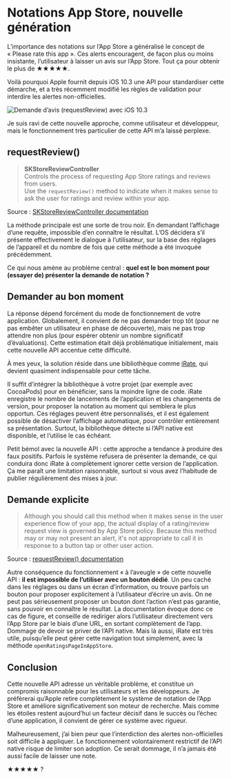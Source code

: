 # Notations App Store, nouvelle génération

L’importance des notations sur l’App Store a généralisé le concept de « Please rate this app ». Ces alerts encouragent, de façon plus ou moins insistante, l’utilisateur à laisser un avis sur l’App Store. Tout ça pour obtenir le plus de ★★★★★.

Voilà pourquoi Apple fournit depuis iOS 10.3 une API pour standardiser cette démarche, et a très récemment modifié les règles de validation pour interdire les alertes non-officielles.

![Demande d’avis (requestReview) avec iOS 10.3](http://www.vtourraine.net/blog/img/2017/native-app-store-review-request/requestreview.png)

Je suis ravi de cette nouvelle approche, comme utilisateur et développeur, mais le fonctionnement très particulier de cette API m’a laissé perplexe.

## requestReview()

> **SKStoreReviewController**  
> Controls the process of requesting App Store ratings and reviews from users.  
> Use the `requestReview()` method to indicate when it makes sense to ask the user for ratings and review within your app.
 
Source : [SKStoreReviewController documentation](https://developer.apple.com/documentation/storekit/skstorereviewcontroller)

La méthode principale est une sorte de trou noir. En demandant l’affichage d’une requête, impossible d’en connaître le résultat. L’OS décidera s’il présente effectivement le dialogue à l’utilisateur, sur la base des réglages de l’appareil et du nombre de fois que cette méthode a été invoquée précédemment.

Ce qui nous amène au problème central : **quel est le bon moment pour (essayer de) présenter la demande de notation ?**

## Demander au bon moment

La réponse dépend forcément du mode de fonctionnement de votre application. Globalement, il convient de ne pas demander trop tôt (pour ne pas embêter un utilisateur en phase de découverte), mais ne pas trop attendre non plus (pour espérer obtenir un nombre significatif d’évaluations). Cette estimation était déjà problématique initialement, mais cette nouvelle API accentue cette difficulté.

À mes yeux, la solution réside dans une bibliothèque comme [iRate](https://github.com/nicklockwood/iRate), qui devient quasiment indispensable pour cette tâche.

Il suffit d’intégrer la bibliothèque à votre projet (par exemple avec CocoaPods) pour en bénéficier, sans la moindre ligne de code. iRate enregistre le nombre de lancements de l’application et les changements de version, pour proposer la notation au moment qui semblera le plus opportun. Ces réglages peuvent être personnalisés, et il est également possible de désactiver l’affichage automatique, pour contrôler entièrement sa présentation. Surtout, la bibliothèque détecte si l’API native est disponible, et l’utilise le cas échéant.

Petit bémol avec la nouvelle API : cette approche a tendance à produire des faux positifs. Parfois le système refusera de présenter la demande, ce qui conduira donc iRate à complètement ignorer cette version de l’application. Ça me paraît une limitation raisonnable, surtout si vous avez l’habitude de publier régulièrement des mises à jour.

## Demande explicite

> Although you should call this method when it makes sense in the user experience flow of your app, the actual display of a rating/review request view is governed by App Store policy. Because this method may or may not present an alert, it's not appropriate to call it in response to a button tap or other user action.

Source : [requestReview() documentation](https://developer.apple.com/documentation/storekit/skstorereviewcontroller/2851536-requestreview)

Autre conséquence du fonctionnement « à l’aveugle » de cette nouvelle API : **il est impossible de l’utiliser avec un bouton dédié**. Un peu caché dans les réglages ou dans un écran d’information, ou trouve parfois un bouton pour proposer explicitement à l’utilisateur d’écrire un avis. On ne peut pas sérieusement proposer un bouton dont l’action n’est pas garantie, sans pouvoir en connaître le résultat. La documentation évoque donc ce cas de figure, et conseille de rediriger alors l’utilisateur directement vers l’App Store par le biais d’une URL, en sortant complètement de l’app. Dommage de devoir se priver de l’API native. Mais là aussi, iRate est très utile, puisqu’elle peut gérer cette navigation tout simplement, avec la méthode `openRatingsPageInAppStore`.

## Conclusion

Cette nouvelle API adresse un véritable problème, et constitue un compromis raisonnable pour les utilisateurs et les développeurs. Je préfèrerai qu’Apple retire complètement le système de notation de l’App Store et améliore significativement son moteur de recherche. Mais comme les étoiles restent aujourd’hui un facteur décisif dans le succès ou l’échec d’une application, il convient de gérer ce système avec rigueur.

Malheureusement, j’ai bien peur que l’interdiction des alertes non-officielles soit difficile à appliquer. Le fonctionnement volontairement restrictif de l’API native risque de limiter son adoption. Ce serait dommage, il n’a jamais été aussi facile de laisser une note.

★★★★★ ?
